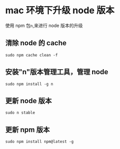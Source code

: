 # mac 环境下升级 node 版本

使用 npm 包`n`,来进行 node 版本的升级

## 清除 node 的 cache

```
sudo npm cache clean -f
```

## 安装"n"版本管理工具，管理 node

```
sudo npm install -g n
```

## 更新 node 版本

```
sudo n stable
```

## 更新 npm 版本

```
sudo npm install npm@latest -g
```
